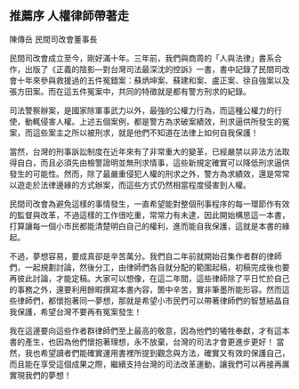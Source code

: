 ## 推薦序 人權律師帶著走

陳傳岳
民間司改會董事長

民間司改會成立至今，剛好滿十年。三年前，我們與商周的「人與法律」書系合作，出版了《正義的陰影—對台灣司法最深沈的控訴》一書，書中記錄了民間司改會十年來參與救援過的五件冤錯案：蘇炳坤案、蘇建和案、盧正案、徐自強案以及張方田案。而在這五件冤案中，共同的特徵就是都有警方刑求的紀錄。

司法警察辦案，是國家除軍事武力以外，最強的公權力行為，而這種公權力的行使，動輒侵害人權。上述五個案例，都是警方為求破案績效，刑求逼供所發生的冤案，而這些案主之所以被刑求，就是他們不知道在法律上如何自我保護！

當然，台灣的刑事訴訟制度在近年來有了非常重大的變革，已經嚴禁以非法方法取得自白，而且必須先由檢警證明並無刑求情事，這些新規定確實可以降低刑求逼供發生的可能性。然而，除了最嚴重侵犯人權的刑求之外，警方為求績效，還是常常以遊走於法律邊緣的方式辦案，而這些方式仍然相當程度侵害到人權。

民間司改會為避免這樣的事情發生，一直希望能對整個刑事程序的每一環節作有效的監督與改革，不過這樣的工作很吃重，常常力有未逮，因此開始構思這一本書，打算讓每一個小市民都能清楚明白自己的權利，進而能自我保護，這就是本書的緣起。

不過，夢想容易，要成真卻是辛苦萬分。我們自二年前就開始召集作者群的律師們，一起規劃討論，然後分工，由律師們各自就分配的範圍起稿，初稿完成後也要再彼此討論，才能定稿。大家可以想像，在這二年間，這些律師除了平日忙於自己的事務之外，還要利用餘暇撰寫本書內容，箇中辛苦，實非筆墨所能形容。然而這些律師們，都懷抱著同一夢想，那就是希望小市民們可以帶著律師們的智慧結晶自我保護，希望台灣不要再有冤案發生！

我在這邊要向這些作者群律師們至上最高的敬意，因為他們的犧牲奉獻，才有這本書的產生，也因為他們懷抱著理想，永不放棄，台灣的司法才會更進步更好！
當然，我也希望讀者們能確實運用書裡所提到觀念與方法，確實又有效的保護自己，而且能在享受這個成果之際，繼續支持台灣的司法改革運動，讓我們可以再接再厲實現我們的夢想！
